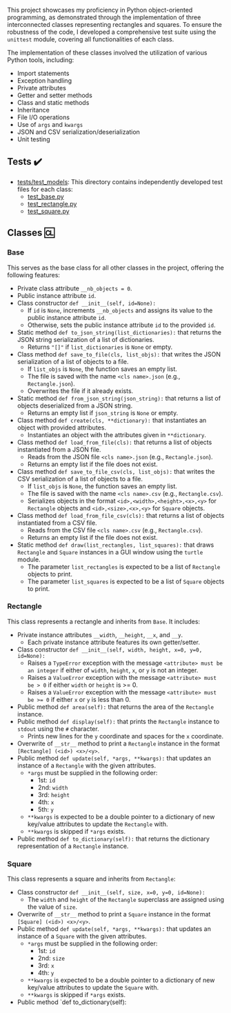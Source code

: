 

This project showcases my proficiency in Python object-oriented programming, as demonstrated through the implementation of three interconnected classes representing rectangles and squares. To ensure the robustness of the code, I developed a comprehensive test suite using the `unittest` module, covering all functionalities of each class.

The implementation of these classes involved the utilization of various Python tools, including:

- Import statements
- Exception handling
- Private attributes
- Getter and setter methods
- Class and static methods
- Inheritance
- File I/O operations
- Use of `args` and `kwargs`
- JSON and CSV serialization/deserialization
- Unit testing

## Tests :heavy_check_mark:

- [tests/test_models](./tests/test_models): This directory contains independently developed test files for each class:
  - [test_base.py](./tests/test_models/test_base.py)
  - [test_rectangle.py](./tests/test_models/test_rectangle.py)
  - [test_square.py](./tests/test_models/test_square.py)

## Classes :cl:

### Base
This serves as the base class for all other classes in the project, offering the following features:

- Private class attribute `__nb_objects = 0`.
- Public instance attribute `id`.
- Class constructor `def __init__(self, id=None):`
  - If `id` is `None`, increments `__nb_objects` and assigns its value to the public instance attribute `id`.
  - Otherwise, sets the public instance attribute `id` to the provided `id`.
- Static method `def to_json_string(list_dictionaries):` that returns the JSON string serialization of a list of dictionaries.
  - Returns `"[]"` if `list_dictionaries` is `None` or empty.
- Class method `def save_to_file(cls, list_objs):` that writes the JSON serialization of a list of objects to a file.
  - If `list_objs` is `None`, the function saves an empty list.
  - The file is saved with the name `<cls name>.json` (e.g., `Rectangle.json`).
  - Overwrites the file if it already exists.
- Static method `def from_json_string(json_string):` that returns a list of objects deserialized from a JSON string.
  - Returns an empty list if `json_string` is `None` or empty.
- Class method `def create(cls, **dictionary):` that instantiates an object with provided attributes.
  - Instantiates an object with the attributes given in `**dictionary`.
- Class method `def load_from_file(cls):` that returns a list of objects instantiated from a JSON file.
  - Reads from the JSON file `<cls name>.json` (e.g., `Rectangle.json`).
  - Returns an empty list if the file does not exist.
- Class method `def save_to_file_csv(cls, list_objs):` that writes the CSV serialization of a list of objects to a file.
  - If `list_objs` is `None`, the function saves an empty list.
  - The file is saved with the name `<cls name>.csv` (e.g., `Rectangle.csv`).
  - Serializes objects in the format `<id>,<width>,<height>,<x>,<y>` for `Rectangle` objects and `<id>,<size>,<x>,<y>` for `Square` objects.
- Class method `def load_from_file_csv(cls):` that returns a list of objects instantiated from a CSV file.
  - Reads from the CSV file `<cls name>.csv` (e.g., `Rectangle.csv`).
  - Returns an empty list if the file does not exist.
- Static method `def draw(list_rectangles, list_squares):` that draws `Rectangle` and `Square` instances in a GUI window using the `turtle` module.
  - The parameter `list_rectangles` is expected to be a list of `Rectangle` objects to print.
  - The parameter `list_squares` is expected to be a list of `Square` objects to print.

### Rectangle

This class represents a rectangle and inherits from `Base`. It includes:

- Private instance attributes `__width`, `__height`, `__x`, and `__y`.
  - Each private instance attribute features its own getter/setter.
- Class constructor `def __init__(self, width, height, x=0, y=0, id=None):`
  - Raises a `TypeError` exception with the message `<attribute> must be an integer` if either of `width`, `height`, `x`, or `y` is not an integer.
  - Raises a `ValueError` exception with the message `<attribute> must be > 0` if either `width` or `height` is >= 0.
  - Raises a `ValueError` exception with the message `<attribute> must be >= 0` if either `x` or `y` is less than 0.
- Public method `def area(self):` that returns the area of the `Rectangle` instance.
- Public method `def display(self):` that prints the `Rectangle` instance to `stdout` using the `#` character.
  - Prints new lines for the `y` coordinate and spaces for the `x` coordinate.
- Overwrite of `__str__` method to print a `Rectangle` instance in the format `[Rectangle] (<id>) <x>/<y>`.
- Public method `def update(self, *args, **kwargs):` that updates an instance of a `Rectangle` with the given attributes.
  - `*args` must be supplied in the following order:
    - 1st: `id`
    - 2nd: `width`
    - 3rd: `height`
    - 4th: `x`
    - 5th: `y`
  - `**kwargs` is expected to be a double pointer to a dictionary of new key/value attributes to update the `Rectangle` with.
  - `**kwargs` is skipped if `*args` exists.
- Public method `def to_dictionary(self):` that returns the dictionary representation of a `Rectangle` instance.

### Square

This class represents a square and inherits from `Rectangle`:

- Class constructor `def __init__(self, size, x=0, y=0, id=None):`
  - The `width` and `height` of the `Rectangle` superclass are assigned using the value of `size`.
- Overwrite of `__str__` method to print a `Square` instance in the format `[Square] (<id>) <x>/<y>`.
- Public method `def update(self, *args, **kwargs):` that updates an instance of a `Square` with the given attributes.
  - `*args` must be supplied in the following order:
    - 1st: `id`
    - 2nd: `size`
    - 3rd: `x`
    - 4th: `y`
  - `**kwargs` is expected to be a double pointer to a dictionary of new key/value attributes to update the `Square` with.
  - `**kwargs` is skipped if `*args` exists.
- Public method `def to_dictionary(self):
